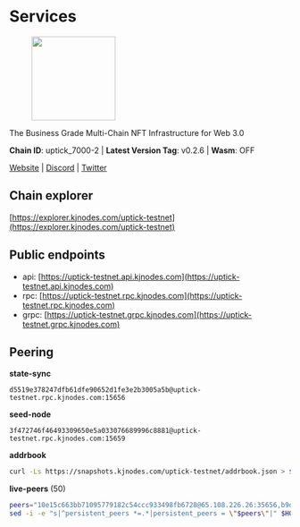 # Services

<figure><img src="https://raw.githubusercontent.com/kj89/testnet_manuals/main/pingpub/logos/uptick.png" width="150" alt=""><figcaption></figcaption></figure>

The Business Grade Multi-Chain NFT Infrastructure for Web 3.0

**Chain ID**: uptick_7000-2 | **Latest Version Tag**: v0.2.6 | **Wasm**: OFF

[Website](https://uptick.network) | [Discord](https://discord.gg/UzeHS7fu5H) | [Twitter](https://twitter.com/uptickproject)




## Chain explorer
[https://explorer.kjnodes.com/uptick-testnet](https://explorer.kjnodes.com/uptick-testnet)

## Public endpoints

* api: [https://uptick-testnet.api.kjnodes.com](https://uptick-testnet.api.kjnodes.com)
* rpc: [https://uptick-testnet.rpc.kjnodes.com](https://uptick-testnet.rpc.kjnodes.com)
* grpc: [https://uptick-testnet.grpc.kjnodes.com](https://uptick-testnet.grpc.kjnodes.com)

## Peering

**state-sync**

```text
d5519e378247dfb61dfe90652d1fe3e2b3005a5b@uptick-testnet.rpc.kjnodes.com:15656
```

**seed-node**

```text
3f472746f46493309650e5a033076689996c8881@uptick-testnet.rpc.kjnodes.com:15659
```

**addrbook**
```bash
curl -Ls https://snapshots.kjnodes.com/uptick-testnet/addrbook.json > $HOME/.uptickd/config/addrbook.json
```

**live-peers** (50)
```bash
peers="10e15c663bb71095779182c54ccc933498fb6728@65.108.226.26:35656,b9d3fe835ded0b93c39befad43fb3c4964ae740f@91.195.101.100:26656,b1f4cbece3a83ea55ba28a50281eaa3af9119cd4@65.21.129.95:21256,a489dcbd4c5b7ef20d77c51dba217e85c631f463@65.108.105.48:20456,dedd92019e364182bc24e7d4052fd7cefa94a976@65.108.200.60:20656,eb5a3112a64944e2bd701ff8aa99ab95209c6310@185.198.27.110:26656,dd8080d9ea1f3830370a4f51ca6fe858a3d32191@65.108.72.253:11656,e24bde7fe207160442fe6b93ee376a739def5757@51.222.248.153:26656,d5519e378247dfb61dfe90652d1fe3e2b3005a5b@65.109.68.190:15656,11995495f726f4e4c2ab74862fdb30e87c167448@65.108.195.235:27656,5739ae6fab71ec95fb3112f4d1ea2845782fa9f7@54.92.137.6:26656,0105e6bcc1d69031d27817110050319446101362@65.108.197.178:31656,7dace139a0389ca95c5eda64ddf19a01e6d60d02@95.214.52.206:26656,b483acbcae7ccd1244f588144245e9d1124c3de5@88.99.56.200:26666,ac21c5a88a61a66c7678a60b321a170fe927c411@146.190.248.180:26656,49c86b1fdc3f99ac3108904aef4f64297f3f1415@209.222.97.81:26656,7eead0ecb9000e6a70db7fd5659bb76278bda508@65.21.94.31:26656,e9fee55fdf6668e4e04927cdd85bbbbc9e9e43b1@209.145.62.101:26656,96a2fd192db329ff9df3f44569f0fe452ea9f19e@65.108.232.110:15656,7849e4320385434b0828a3e0206a3b69767393f6@65.109.91.227:26656,af5262526a0800a29a0a7194e1488a9fa62d0005@195.3.223.208:26656,fb2308819cefcdd8a74e957f82156625c47c42bc@65.108.229.95:26656,94734f927b16ff91f5e45875396295d6173ca918@74.50.70.118:11574,a818920590d15226a206ec4c73b1c5c20c56a435@65.21.134.202:26666,db09e85b73c4be1cab07f41422912ccad2aa5744@185.198.27.109:15656,70c19420bb2d40c5a6c3466c69ead6e0877b9cc7@45.85.250.108:26656,9e51f3ab29137b4b1c8e0855e5bc1dc8d4f8d2b5@65.21.238.219:26656,0afb5ce897e69eec34fb32bf87f4a2f93f79e0b3@65.109.65.210:30656,d0a53deabbc668a5bade8fc8b92cb9b0cba48c94@65.109.117.229:36656,145e9e43dfb55a87575837d997be5fcc8d7e1ac1@146.190.248.39:26656,1c66685cbf5c8dc0a739eb57c896d35eb2eed17c@141.94.139.233:28656,ea3d5313e318da0b395b017a6ba7edffc1c93716@23.92.79.34:26766,00242af3dded97bb8380c9b9d98457ea7879e0c0@198.204.255.155:26656,d8777278648d8fc93800692a8b96a7f104df4f9a@194.163.135.127:26656,4c22596be8857f6bd492113a9ace229a75c7429b@91.245.73.173:29656,b14b4e3a46180eccf00d816aed5338db925e2237@185.225.191.149:26656,737e25ce01c94b20bdcb3d9ce642837ae7f4069a@135.181.116.9:31301,b9e0210809b9dfc9cd299c6e83116d7fa45c6e27@65.109.68.93:46656,2d13d953ddaff39270ec3e92e90113123bbc13a9@89.117.50.51:26656,49c9876d8ad31ccfd3a169fa93d568ceec946476@65.108.229.46:26656,0afdeea2f014bdfc43ab6dbdf567164daf861cf4@148.113.143.75:26656,77b5fbf5a81f50613199164c56c872273ee5df8c@65.109.27.156:28656,962d620d21ce5caba3e765501dd9b309cfac234f@78.31.64.11:26356,b240c1da4015e1e28f6e6cdc6860ce9b85c5fa71@65.109.88.178:32656,2c952455a0e425081b54855091ab84c1fe73c4bc@65.108.231.124:10656,279a4f3f473ef5ae74ea6c55f456702a435fc95d@157.90.208.222:60656,2298edffe9306e4d9370233c1d29dab567829095@144.91.78.28:26656,8f6fbc1a1119f5827e1768aca3577724460fb61f@157.90.213.40:26656,1da3e7446d53cdfc7f7170f7976b08964ec9b9f4@65.108.76.44:11693,132dcd9cbd5e6155edb535e477ba8262bb008243@199.175.98.113:26656"
sed -i -e "s|^persistent_peers *=.*|persistent_peers = \"$peers\"|" $HOME/.uptickd/config/config.toml
```
